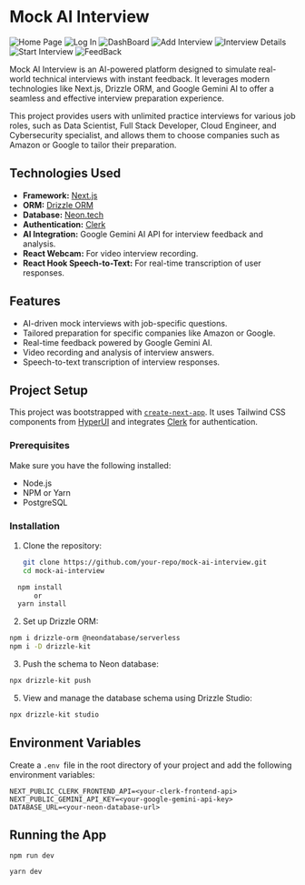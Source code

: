 # Mock AI Interview
![Home Page](https://github.com/user-attachments/assets/f7ce79de-d22b-40ec-8f77-30b6b9ae3d61)
![Log In](https://github.com/user-attachments/assets/688fe576-3c65-4d22-a155-deae462a3aa4)
![DashBoard](https://github.com/user-attachments/assets/96b5095b-bb85-4e05-8445-2c70af750ab2)
![Add Interview](https://github.com/user-attachments/assets/fbad2be7-7131-4a55-b938-3c65f88f4ecf)
![Interview Details](https://github.com/user-attachments/assets/1b5867f6-df58-449b-a4bb-aabaa8c896da)
![Start Interview](https://github.com/user-attachments/assets/a25a149f-e14a-4d99-ab3e-664aa0451038)
![FeedBack](https://github.com/user-attachments/assets/a635004b-f8fe-4c9d-937d-512f8fadf667)

Mock AI Interview is an AI-powered platform designed to simulate real-world technical interviews with instant feedback. It leverages modern technologies like Next.js, Drizzle ORM, and Google Gemini AI to offer a seamless and effective interview preparation experience.

This project provides users with unlimited practice interviews for various job roles, such as Data Scientist, Full Stack Developer, Cloud Engineer, and Cybersecurity specialist, and allows them to choose companies such as Amazon or Google to tailor their preparation.

## Technologies Used

- **Framework:** [Next.js](https://nextjs.org/)
- **ORM:** [Drizzle ORM](https://orm.dizzle.com/)
- **Database:** [Neon.tech](https://neon.tech/)
- **Authentication:** [Clerk](https://clerk.dev/)
- **AI Integration:** Google Gemini AI API for interview feedback and analysis.
- **React Webcam:** For video interview recording.
- **React Hook Speech-to-Text:** For real-time transcription of user responses.

## Features

- AI-driven mock interviews with job-specific questions.
- Tailored preparation for specific companies like Amazon or Google.
- Real-time feedback powered by Google Gemini AI.
- Video recording and analysis of interview answers.
- Speech-to-text transcription of interview responses.

## Project Setup

This project was bootstrapped with [`create-next-app`](https://github.com/vercel/next.js/tree/canary/packages/create-next-app). It uses Tailwind CSS components from [HyperUI](https://hyperui.dev/) and integrates [Clerk](https://clerk.dev/) for authentication.

### Prerequisites

Make sure you have the following installed:

- Node.js
- NPM or Yarn
- PostgreSQL

### Installation

1. Clone the repository:

   ```bash
   git clone https://github.com/your-repo/mock-ai-interview.git
   cd mock-ai-interview
```bash
  npm install
      or
  yarn install    
```
2. Set up Drizzle ORM:
 
```bash
npm i drizzle-orm @neondatabase/serverless
npm i -D drizzle-kit
```
3. Push the schema to Neon database:

```bash
npx drizzle-kit push

```
5. View and manage the database schema using Drizzle Studio:

```bash
npx drizzle-kit studio

```
## Environment Variables

Create a  ```
 .env  ```file in the root directory of your project and add the following environment variables:
 ```
 NEXT_PUBLIC_CLERK_FRONTEND_API=<your-clerk-frontend-api>
NEXT_PUBLIC_GEMINI_API_KEY=<your-google-gemini-api-key>
DATABASE_URL=<your-neon-database-url>

 ```
## Running the App 

```
npm run dev
   ```
``` 
yarn dev

```


